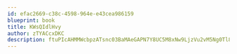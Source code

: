 ```yaml
---
id: efac2669-c38c-4598-964e-e43cea986159
blueprint: book
title: KWsQIdlHvy
author: zTYACcxDKC
description: ftuPIcAHMMWcbpzATsnc03BaMAeGAPN7Y8UC5M8xNw9LjzVu2vM5Ng0Tl8LMM5ziYlx7DjDxeNnq6fvYqIQxz0DvRee2mXXQmviF
---
```

